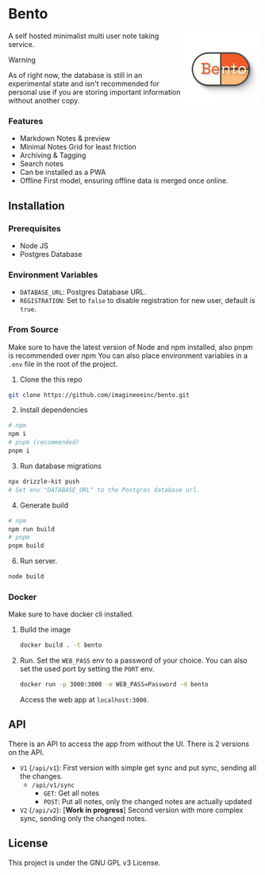 # Bento

<img src="./static/images/bento.svg" width="30%" align="right">

A self hosted minimalist multi user note taking service.

> [!WARNING]  
> As of right now, the database is still in an experimental state and isn't recommended for personal use if you are storing important information without another copy.

### Features

- Markdown Notes & preview
- Minimal Notes Grid for least friction
- Archiving & Tagging
- Search notes
- Can be installed as a PWA
- Offline First model, ensuring offline data is merged once online.

## Installation

### Prerequisites

- Node JS
- Postgres Database

### Environment Variables

- `DATABASE_URL`: Postgres Database URL.
- `REGISTRATION`: Set to `false` to disable registration for new user, default is `true`.

### From Source

Make sure to have the latest version of Node and npm installed, also pnpm is recommended over npm
You can also place environment variables in a `.env` file in the root of the project.
1. Clone the this repo
  ```bash
  git clone https://github.com/imagineeeinc/bento.git
  ```
2. Install dependencies
  ```bash
  # npm
  npm i
  # pnpm (recommended)
  pnpm i
  ```

3. Run database migrations
  ```bash
  npx drizzle-kit push
  # Set env "DATABASE_URL" to the Postgres database url.
  ```
4. Generate build
  ```bash
  # npm
  npm run build
  # pnpm
  pnpm build
  ```
6. Run server.
  ```bash
  node build
  ```

### Docker
Make sure to have docker cli installed.
1. Build the image
	```bash
	docker build . -t bento
	```
2. Run. Set the `WEB_PASS` env to a password of your choice. You can also set the used port by setting the `PORT` env.
	```bash
	docker run -p 3000:3000 -e WEB_PASS=Password -d bento
	```
	Access the web app at `localhost:3000`.

## API

There is an API to access the app from without the UI. There is 2 versions on the API.

- `V1` (`/api/v1`): First version with simple get sync and put sync, sending all the changes.
  - `/api/v1/sync`
    - `GET`: Get all notes
    - `POST`: Put all notes, only the changed notes are actually updated
- `V2` (`/api/v2`): [**Work in progress**] Second version with more complex sync, sending only the changed notes.

## License

This project is under the GNU GPL v3 License.